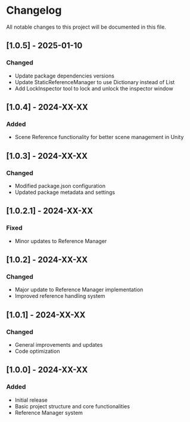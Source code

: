 # Changelog

All notable changes to this project will be documented in this file.

## [1.0.5] - 2025-01-10
### Changed
- Update package dependencies versions
- Update StaticReferenceManager to use Dictionary instead of List
- Add LockInspector tool to lock and unlock the inspector window

## [1.0.4] - 2024-XX-XX
### Added
- Scene Reference functionality for better scene management in Unity

## [1.0.3] - 2024-XX-XX
### Changed
- Modified package.json configuration
- Updated package metadata and settings

## [1.0.2.1] - 2024-XX-XX
### Fixed
- Minor updates to Reference Manager

## [1.0.2] - 2024-XX-XX
### Changed
- Major update to Reference Manager implementation
- Improved reference handling system

## [1.0.1] - 2024-XX-XX
### Changed
- General improvements and updates
- Code optimization

## [1.0.0] - 2024-XX-XX
### Added
- Initial release
- Basic project structure and core functionalities
- Reference Manager system